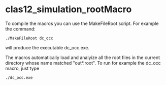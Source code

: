# clas12_simulation_rootMacro

To compile the macros you can use the MakeFileRoot script. For example the command:

`./MakeFileRoot dc_occ`

will produce the executable dc_occ.exe.

The macros automatically load and analyize all the root files in the current directory whose name matched "out*.root". To run for example the dc_occ macro, just type

`./dc_occ.exe`
